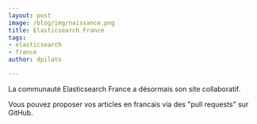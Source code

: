 ```yaml
---
layout: post
image: /blog/img/naissance.png
title: Elasticsearch France
tags: 
- elasticsearch
- france
author: dpilato

---
```


La communauté Elasticsearch France a désormais son site collaboratif.

Vous pouvez proposer vos articles en francais via des "pull requests" sur GitHub.

